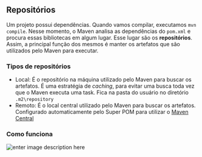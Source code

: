 ## Repositórios

Um projeto possui dependências. Quando vamos compilar, executamos  `mvn compile`. Nesse momento, o Maven analisa as dependências do `pom.xml` e procura essas bibliotecas em algum lugar. Esse lugar são os **repositórios**. Assim, a principal função dos mesmos é manter os artefatos que são utilizados pelo Maven para executar.

### Tipos de repositórios

 - Local: É o repositório na máquina utilizado pelo Maven para buscar os artefatos. É uma estratégia de *caching*, para evitar uma busca toda vez que o Maven executa uma task. Fica na pasta do usuário no diretório `.m2\repository`
 - Remoto: É o local central utilizado pelo Maven para buscar os artefatos. Configurado automaticamente pelo Super POM para utilizar o [Maven Central](https://repo.maven.apache.org/maven2/)

### Como funciona

![enter image description here](https://imgur.com/a/bJ23ewU)
